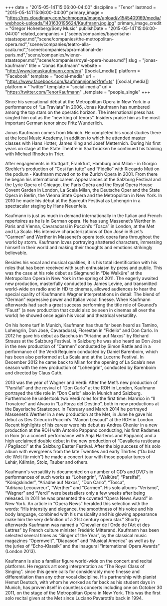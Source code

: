 +++
date = "2015-05-14T15:06:00-04:00"
discipline = "Tenor"
lastmod = "2015-05-14T15:06:00-04:00"
primary_image = "https://res.cloudinary.com/schmopera/image/upload/v1545409169/media/webhook-uploads/1431630195624/Kaufmann.jpg.jpg"
primary_image_credit = "Gregor Hohenberg/Sony Music"
publishDate = "2015-05-14T15:06:00-04:00"
related_companies = ["scene/companies/bayerische-staatsoper.md","scene/companies/the-metropolitan-opera.md","scene/companies/teatro-alla-scala.md","scene/companies/opra-national-de-paris.md","scene/companies/wiener-staatsoper.md","scene/companies/royal-opera-house.md"]
slug = "jonas-kaufmann"
title = "Jonas Kaufmann"
website = "http://www.jonaskaufmann.com/en/"
[[social_media]]
platform = "Facebook"
template = "social-media"
url = "https://www.facebook.com/kaufmannjonas?fref=ts"
[[social_media]]
platform = "Twitter"
template = "social-media"
url = "https://twitter.com/TenorKaufmann"
_template = "people_single"
+++

Since his sensational début at the Metropolitan Opera in New York in a performance of “La Traviata” in 2006, Jonas Kaufmann has numbered among the top stars on the operatic horizon. The international press has singled him out as the “new king of tenors”. Insiders praise him as the most important German tenor since Fritz Wunderlich.

Jonas Kaufmann comes from Munich. He completed his vocal studies there at the local Music Academy, in addition to which he attended master classes with Hans Hotter, James King and Josef Metternich. During his first  years on stage at the State Theatre in Saarbrücken he continued his training with Michael Rhodes in Trier.

After engagements in Stuttgart, Frankfurt, Hamburg and Milan - in Giorgio Strehler’s production of “Così fan tutte” and “Fidelio” with Riccardo Muti on the podium - Kaufmann moved on to the Zurich Opera in 2001. From there he began his international career. Appearances at the Salzburg Festival and the Lyric Opera of Chicago, the Paris Opéra and the Royal Opera House Covent Garden in London, La Scala Milan, the Deutsche Oper and the State Opera in Berlin, the Vienna State Opera and the Metropolitan in New York. In 2010 he made his début at the Bayreuth Festival as Lohengrin in a spectacular staging by Hans Neuenfels.

Kaufmann is just as much in demand internationally in the Italian and French repertoires as he is in German opera. He has sung Massenet’s Werther in Paris and Vienna, Cavaradossi in Puccini’s “Tosca” in London, at the Met and La Scala. His intensive characterizations of Don José in Bizet’s “Carmen”  and Werther in Massenet’s opera took opera fans throughout the world by storm. Kaufmann loves portraying shattered characters, immersing himself in their world and making their thoughts and emotions strikingly believable.

Besides his vocal and musical qualities, it is his total identification with his roles that has been received with such enthusiasm by press and public. This was the case at his role début as Siegmund in “Die Walküre” at the Metropolitan Opera in New York in the spring of 2011. The eagerly awaited new production, masterfully conducted by James Levine, and transmitted world-wide on radio and in HD to cinemas, allowed audiences to hear the special quality of Kaufmann’s Wagner interpretations in detail: The blend of “German” expressive power and Italian vocal finesse. When Kaufmann afterwards had such a great success performing the title role of Gounod’s “Faust” (a new production that could also be seen in cinemas all over the world) he showed once again his vocal and theatrical versatility.

On his home turf in Munich, Kaufmann has thus far been heard as Tamino, Lohengrin, Don José, Cavaradossi, Florestan in “Fidelio” and Don Carlo. In 2012 he gave his debut as Bacchus in “Ariadne auf Naxos” by Richard Strauss at the Salzburg Festival. In Salzburg he was also heard as Don José in the new production of “Carmen” conducted by Simon Rattle and in a performance of the Verdi Requiem conducted by Daniel Barenboim, which has been also performed at La Scala and at the Lucerne Festival. In December 2012 he came back to Milan for the opening of La Scala’s new season with the new production of “Lohengrin”, conducted by Barenboim and directed by Claus Guth. 

2013 was the year of Wagner and Verdi: After the Met’s new production of “Parsifal” and the revival of “Don Carlo” at the ROH in London, Kaufmann portrayed the title role in “Don Carlo” also in Munich and Salzburg. Furthermore he undertook two Verdi roles for the first time: Manrico in “Il Trovatore” and Alvaro in “La Forza del Destino”, both in new productions at the Bayerische Staatsoper. In February and March 2014 he portrayed Massenet’s Werther in a new production at the Met, in June he gave his debut as Des Grieux in Puccini’s “Manon Lescaut” at the ROH in London. 
Recent highlights of his career were his debut as Andrea Chenier in a new production at the ROH with Antonio Pappano conducting, his first Radames in Rom (in a concert performance with Anja Harteros and Pappano) and a high acclaimed double debut in the new production of “Cavalleria rusticana / Pagliacci” at the Salzburg Easter Festival. After the big success of his solo album with evergreens from the late Twenties and early Thirties (“Du bist die Welt für mich”) he made a concert tour with those popular tunes of Lehár, Kálmán, Stolz, Tauber and others.

Kaufmann's versatility is documented on a number of CD’s and DVD’s in performances of such works as “Lohengrin”, “Walküre”, “Parsifal”, “Königskinder”, “Ariadne auf Naxos”, “Don Carlo”, “Tosca”, “Adriana Lecouvreur”, “Werther” and “Carmen”. His solo albums “Verismo”,  “Wagner” and “Verdi” were bestsellers only a few weeks after being released. In 2011 he was presented the coveted “Opera News Award” in New York. An article in “Opera News” heralded this selection with the words: “His intensity and elegance, the smoothness of his voice and his body language, combined with his musicality and his glowing appearance make him the very definition of a 21st century opera star.” Shortly afterwards Kaufmann was named a “Chevalier de l’Orde de l’Art et des Lettres” by French culture minister Frédéric Mitterand. Kaufmann has been selected several times as “Singer of the Year”, by the classical music magazines “Opernwelt”, “Diapason” and “Musical America” as well as by the juries of “Echo-Klassik” and the inaugural “International Opera Awards” (London 2013). 

Kaufmann is also a familiar figure world-wide on the concert and recital platforms. He regards art song interpretation as “The Royal Class of Singing”. since this genre calls for considerably more finesse and differentiation than any other vocal discipline. His partnership with pianist Hemut Deutsch, with whom he worked as far back as his student days in Munich, has proven itself in countless concerts including one on October 30 2011, on the stage of the Metropolitan Opera in New York. This was the first solo recital given at the Met since Luciano Pavarotti’s back in 1994.

